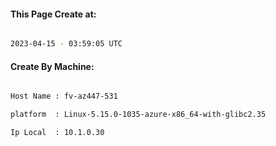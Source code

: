 
   
#### This Page Create at:

```bash

2023-04-15 - 03:59:05 UTC

```

#### Create By Machine:

```bash

Host Name : fv-az447-531

platform  : Linux-5.15.0-1035-azure-x86_64-with-glibc2.35

Ip Local  : 10.1.0.30

```

